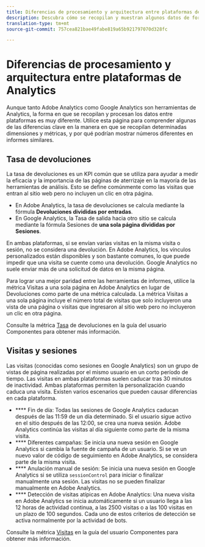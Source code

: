 ```yaml
---
title: Diferencias de procesamiento y arquitectura entre plataformas de Analytics
description: Descubra cómo se recopilan y muestran algunos datos de forma diferente entre plataformas como Adobe Analytics y Google Analytics.
translation-type: tm+mt
source-git-commit: 757cea821bae49fabe819a65b921797070d328fc

---
```



# Diferencias de procesamiento y arquitectura entre plataformas de Analytics

Aunque tanto Adobe Analytics como Google Analytics son herramientas de Analytics, la forma en que se recopilan y procesan los datos entre plataformas es muy diferente. Utilice esta página para comprender algunas de las diferencias clave en la manera en que se recopilan determinadas dimensiones y métricas, y por qué podrían mostrar números diferentes en informes similares.

## Tasa de devoluciones

La tasa de devoluciones es un KPI común que se utiliza para ayudar a medir la eficacia y la importancia de las páginas de aterrizaje en la mayoría de las herramientas de análisis. Esto se define comúnmente como las visitas que entran al sitio web pero no incluyen un clic en otra página.

* En Adobe Analytics, la tasa de devoluciones se calcula mediante la fórmula **Devoluciones divididas por entradas**.
* En Google Analytics, la Tasa de salida hacia otro sitio se calcula mediante la fórmula Sesiones de **una sola página divididas por Sesiones**.

En ambas plataformas, si se envían varias visitas en la misma visita o sesión, no se considera una devolución. En Adobe Analytics, los vínculos personalizados están disponibles y son bastante comunes, lo que puede impedir que una visita se cuente como una devolución. Google Analytics no suele enviar más de una solicitud de datos en la misma página.

Para lograr una mejor paridad entre las herramientas de informes, utilice la métrica Visitas a una sola página en Adobe Analytics en lugar de Devoluciones como parte de una métrica calculada. La métrica Visitas a una sola página incluye el número total de visitas que solo incluyeron una vista de una página o visitas que ingresaron al sitio web pero no incluyeron un clic en otra página.

Consulte la métrica [Tasa](/help/components/c-variables/c-metrics/metrics-bounce-rate.md) de devoluciones en la guía del usuario Componentes para obtener más información.

## Visitas y sesiones

Las visitas (conocidas como sesiones en Google Analytics) son un grupo de vistas de página realizadas por el mismo usuario en un corto período de tiempo. Las visitas en ambas plataformas suelen caducar tras 30 minutos de inactividad. Ambas plataformas permiten la personalización cuando caduca una visita. Existen varios escenarios que pueden causar diferencias en cada plataforma.

* **** Fin de día: Todas las sesiones de Google Analytics caducan después de las 11:59 de un día determinado. Si el usuario sigue activo en el sitio después de las 12:00, se crea una nueva sesión. Adobe Analytics continúa las visitas al día siguiente como parte de la misma visita.
* **** Diferentes campañas: Se inicia una nueva sesión en Google Analytics si cambia la fuente de campaña de un usuario. Si se ve un nuevo valor de código de seguimiento en Adobe Analytics, se considera parte de la misma visita.
* **** Anulación manual de sesión: Se inicia una nueva sesión en Google Analytics si se utiliza `sessionControl` para iniciar o finalizar manualmente una sesión. Las visitas no se pueden finalizar manualmente en Adobe Analytics.
* **** Detección de visitas atípicas en Adobe Analytics: Una nueva visita en Adobe Analytics se inicia automáticamente si un usuario llega a las 12 horas de actividad continua, a las 2500 visitas o a las 100 visitas en un plazo de 100 segundos. Cada uno de estos criterios de detección se activa normalmente por la actividad de bots.

Consulte la métrica [Visitas](/help/components/c-variables/c-metrics/metrics-visit.md) en la guía del usuario Componentes para obtener más información.
